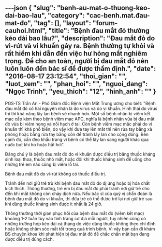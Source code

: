 ---json
{
    "slug": "benh-au-mat-o-thuong-keo-dai-bao-lau",
    "category": "cac-benh.mat.đau-mat-đo",
    "tag": [],
    "layout": "forum-cauhoi.html",
    "title": "Bệnh đau mắt đỏ thường kéo dài bao lâu?",
    "description": "Đau mắt đỏ do vi-rút và vi khuẩn gây ra. Bệnh thường tự khỏi và rất hiếm khi dẫn đến việc hư hỏng mắt nghiêm trọng. Để cho an toàn, người bị đau mắt đỏ nên luôn luôn đến bác sĩ để được thẩm định.",
    "date": "2016-08-17 23:12:54",
    "thoi_gian": "",
    "luot_xem": "",
    "phan_hoi": "",
    "nguoi_dang": "Ngọc Trinh",
    "yeu_thich": "12",
    "hinh_anh": ""
}
---
PGS-TS Trần An - Phó Giám đốc Bệnh viện Mắt Trung ương cho biết: "Bệnh đau mắt đỏ có hai nguyên nhân là do virus và do vi khuẩn. Hình thái do virus thì thì khả năng lây lan bệnh sẽ nhanh hơn. Một số bệnh nhân bị viêm kết mạc cấp kèm theo bệnh viêm mạc APC, nghĩa là bệnh nhân vừa bị đau mắt đỏ vừa bị viêm họng và nổi hạch ở tai. Còn bệnh viêm mạc mắc phải do vi khuẩn thì khá phổ biến, do vậy khi đưa tay lên mắt thì nên rửa tay bằng xà phòng hoặc bằng rửa tay bằng cồn để tránh lây lan cho cộng đồng. Bên cạnh đó, cần đeo khẩu trang vì bệnh có thể lây lan sang người khác qua nước bọt khi ho hoặc hắt hơi".

Đáng chú ý là bệnh đau mắt đỏ do vi khuẩn được điều trị bằng thuốc kháng sinh loại thoa, thuốc nhỏ mắt, hoặc đôi khi thuốc kháng sinh để uống cho những trẻ em nào cũng bị viêm lỗ tai.

Bệnh đau mắt đỏ do vi-rút không có thuốc điều trị.

Tránh đến nơi giữ trẻ trừ khi bệnh đau mắt đỏ do dị ứng hoặc bị hóa chất kích thích. Thông thường, trẻ em bị đau mắt đỏ phải tránh nơi giữ trẻ cho đến khi mắt không còn chảy dịch nữa. Nếu bác sĩ của quý vị chẩn đoán là bệnh đau mắt đỏ do vi khuẩn, thì đứa trẻ có thể được trở lại nơi giữ trẻ sau khi dùng thuốc kháng sinh được ít nhất là 24 giờ.

Thông thường thời gian phục hồi của bệnh đau mắt đỏ (viêm kết mạc) khoảng 1-2 tuần tùy vào tình trạng cơ địa mỗi người, tuy nhiên cũng có những trường hợp kéo dài cả tháng do việc dùng thuốc không theo chỉ định hoặc không chăm sóc mắt tốt trong quá trình bệnh. Vì vậy bạn cần đi khám BS chuyên khoa khi phát hiện bị đau mắt đỏ để chắc chắn mắt bạn đang được điều trị đúng cách.